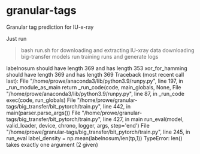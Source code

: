 # granular-tags
Granular tag prediction for IU-x-ray

Just run
>bash run.sh
for downloading and extracting IU-xray data
downloading big-transfer models
run training runs and generate logs


labelnosum should have length 369 and has length 353
xor_for_hamming should have length 369 and has length 369
Traceback (most recent call last):
  File "/home/prowe/anaconda3/lib/python3.9/runpy.py", line 197, in _run_module_as_main
    return _run_code(code, main_globals, None,
  File "/home/prowe/anaconda3/lib/python3.9/runpy.py", line 87, in _run_code
    exec(code, run_globals)
  File "/home/prowe/granular-tags/big_transfer/bit_pytorch/train.py", line 442, in <module>
    main(parser.parse_args())
  File "/home/prowe/granular-tags/big_transfer/bit_pytorch/train.py", line 427, in main
    run_eval(model, valid_loader, device, chrono, logger, args, step='end')
  File "/home/prowe/granular-tags/big_transfer/bit_pytorch/train.py", line 245, in run_eval
    label_density = np.mean(labelnosum/len(tp,1))
TypeError: len() takes exactly one argument (2 given)
